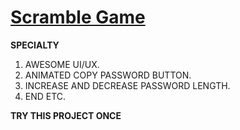  # [Scramble Game](https://arshadkhan615.github.io/password-generater/)

**SPECIALTY**

1. AWESOME UI/UX. 
2. ANIMATED COPY PASSWORD BUTTON.  
3. INCREASE AND DECREASE PASSWORD LENGTH.
5. END ETC.

**TRY THIS PROJECT ONCE**
